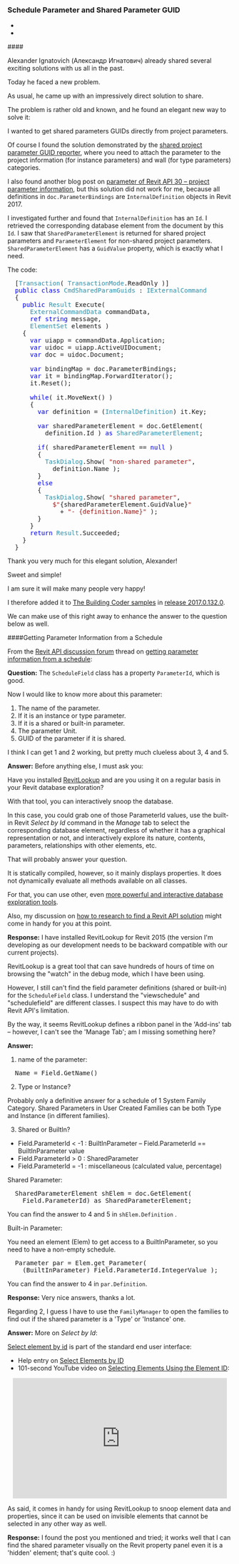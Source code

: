 <head>
<meta http-equiv="Content-Type" content="text/html; charset=utf-8">
<link rel="stylesheet" type="text/css" href="bc.css">
<script src="run_prettify.js" type="text/javascript"></script>
<!--
<script src="https://google-code-prettify.googlecode.com/svn/loader/run_prettify.js" type="text/javascript"></script>
-->
</head>

<!---

- add to 'select all model elements'
  http://forums.autodesk.com/t5/revit-api-forum/select-all-physical-items-in-model/m-p/6822940
  
- 12566528 [Textnote - vertical alignment on line i Revit 2016?]
  http://forums.autodesk.com/t5/revit-api-forum/textnote-vertical-alignment-on-line-i-revit-2016/m-p/6810367

- pyRevit Idea: Add support for C# assemblies #143 -- https://github.com/eirannejad/pyRevit/issues/143 

#RevitAPI @AutodeskRevit #aec #bim #dynamobim @AutodeskForge

&ndash; ...

#AULondon, #UI, #innovation, #RevitAPI, @AutodeskRevit bit.ly/2j7Sxkb

-->

### Schedule Parameter and Shared Parameter GUID


- [](#2)
- [](#3)


####<a name="2"></a>

Alexander Ignatovich (Александр Игнатович) already shared several exciting solutions with us all in the past.

Today he faced a new problem.

As usual, he came up with an impressively direct solution to share.

The problem is rather old and known, and he found an elegant new way to solve it:

I wanted to get shared parameters GUIDs directly from project parameters.

Of course I found the solution demonstrated by 
the [shared project parameter GUID reporter](http://thebuildingcoder.typepad.com/blog/2015/12/shared-project-parameter-guid-reporter.html), where you need to attach the parameter to the project information (for instance parameters) and wall (for type parameters) categories.

I also found another blog post on [parameter of Revit API 30 &ndash; project parameter information](http://spiderinnet.typepad.com/blog/2011/05/parameter-of-revit-api-30-project-parameter-information.html), but this solution did not work for me, because all definitions in `doc.ParameterBindings` are `InternalDefinition` objects in Revit 2017.

I investigated further and found that `InternalDefinition` has an `Id`. I retrieved the corresponding database element from the document by this `Id`. I saw that `SharedParameterElement` is returned for shared project parameters and `ParameterElement` for non-shared project parameters. `SharedParameterElement` has a `GuidValue` property, which is exactly what I need.

The code:

<pre class="code">
&nbsp;&nbsp;[<span style="color:#2b91af;">Transaction</span>(&nbsp;<span style="color:#2b91af;">TransactionMode</span>.ReadOnly&nbsp;)]
&nbsp;&nbsp;<span style="color:blue;">public</span>&nbsp;<span style="color:blue;">class</span>&nbsp;<span style="color:#2b91af;">CmdSharedParamGuids</span>&nbsp;:&nbsp;<span style="color:#2b91af;">IExternalCommand</span>
&nbsp;&nbsp;{
&nbsp;&nbsp;&nbsp;&nbsp;<span style="color:blue;">public</span>&nbsp;<span style="color:#2b91af;">Result</span>&nbsp;Execute(
&nbsp;&nbsp;&nbsp;&nbsp;&nbsp;&nbsp;<span style="color:#2b91af;">ExternalCommandData</span>&nbsp;commandData,
&nbsp;&nbsp;&nbsp;&nbsp;&nbsp;&nbsp;<span style="color:blue;">ref</span>&nbsp;<span style="color:blue;">string</span>&nbsp;message,
&nbsp;&nbsp;&nbsp;&nbsp;&nbsp;&nbsp;<span style="color:#2b91af;">ElementSet</span>&nbsp;elements&nbsp;)
&nbsp;&nbsp;&nbsp;&nbsp;{
&nbsp;&nbsp;&nbsp;&nbsp;&nbsp;&nbsp;<span style="color:blue;">var</span>&nbsp;uiapp&nbsp;=&nbsp;commandData.Application;
&nbsp;&nbsp;&nbsp;&nbsp;&nbsp;&nbsp;<span style="color:blue;">var</span>&nbsp;uidoc&nbsp;=&nbsp;uiapp.ActiveUIDocument;
&nbsp;&nbsp;&nbsp;&nbsp;&nbsp;&nbsp;<span style="color:blue;">var</span>&nbsp;doc&nbsp;=&nbsp;uidoc.Document;
 
&nbsp;&nbsp;&nbsp;&nbsp;&nbsp;&nbsp;<span style="color:blue;">var</span>&nbsp;bindingMap&nbsp;=&nbsp;doc.ParameterBindings;
&nbsp;&nbsp;&nbsp;&nbsp;&nbsp;&nbsp;<span style="color:blue;">var</span>&nbsp;it&nbsp;=&nbsp;bindingMap.ForwardIterator();
&nbsp;&nbsp;&nbsp;&nbsp;&nbsp;&nbsp;it.Reset();
 
&nbsp;&nbsp;&nbsp;&nbsp;&nbsp;&nbsp;<span style="color:blue;">while</span>(&nbsp;it.MoveNext()&nbsp;)
&nbsp;&nbsp;&nbsp;&nbsp;&nbsp;&nbsp;{
&nbsp;&nbsp;&nbsp;&nbsp;&nbsp;&nbsp;&nbsp;&nbsp;<span style="color:blue;">var</span>&nbsp;definition&nbsp;=&nbsp;(<span style="color:#2b91af;">InternalDefinition</span>)&nbsp;it.Key;
 
&nbsp;&nbsp;&nbsp;&nbsp;&nbsp;&nbsp;&nbsp;&nbsp;<span style="color:blue;">var</span>&nbsp;sharedParameterElement&nbsp;=&nbsp;doc.GetElement(
&nbsp;&nbsp;&nbsp;&nbsp;&nbsp;&nbsp;&nbsp;&nbsp;&nbsp;&nbsp;definition.Id&nbsp;)&nbsp;<span style="color:blue;">as</span>&nbsp;<span style="color:#2b91af;">SharedParameterElement</span>;
 
&nbsp;&nbsp;&nbsp;&nbsp;&nbsp;&nbsp;&nbsp;&nbsp;<span style="color:blue;">if</span>(&nbsp;sharedParameterElement&nbsp;==&nbsp;<span style="color:blue;">null</span>&nbsp;)
&nbsp;&nbsp;&nbsp;&nbsp;&nbsp;&nbsp;&nbsp;&nbsp;{
&nbsp;&nbsp;&nbsp;&nbsp;&nbsp;&nbsp;&nbsp;&nbsp;&nbsp;&nbsp;<span style="color:#2b91af;">TaskDialog</span>.Show(&nbsp;<span style="color:#a31515;">&quot;non-shared&nbsp;parameter&quot;</span>,
&nbsp;&nbsp;&nbsp;&nbsp;&nbsp;&nbsp;&nbsp;&nbsp;&nbsp;&nbsp;&nbsp;&nbsp;definition.Name&nbsp;);
&nbsp;&nbsp;&nbsp;&nbsp;&nbsp;&nbsp;&nbsp;&nbsp;}
&nbsp;&nbsp;&nbsp;&nbsp;&nbsp;&nbsp;&nbsp;&nbsp;<span style="color:blue;">else</span>
&nbsp;&nbsp;&nbsp;&nbsp;&nbsp;&nbsp;&nbsp;&nbsp;{
&nbsp;&nbsp;&nbsp;&nbsp;&nbsp;&nbsp;&nbsp;&nbsp;&nbsp;&nbsp;<span style="color:#2b91af;">TaskDialog</span>.Show(&nbsp;<span style="color:#a31515;">&quot;shared&nbsp;parameter&quot;</span>,
&nbsp;&nbsp;&nbsp;&nbsp;&nbsp;&nbsp;&nbsp;&nbsp;&nbsp;&nbsp;&nbsp;&nbsp;<span style="color:#a31515;">$&quot;</span>{sharedParameterElement.GuidValue}<span style="color:#a31515;">&quot;</span>
&nbsp;&nbsp;&nbsp;&nbsp;&nbsp;&nbsp;&nbsp;&nbsp;&nbsp;&nbsp;&nbsp;&nbsp;&nbsp;&nbsp;+&nbsp;<span style="color:#a31515;">&quot;-&nbsp;{definition.Name}&quot;</span>&nbsp;);
&nbsp;&nbsp;&nbsp;&nbsp;&nbsp;&nbsp;&nbsp;&nbsp;}
&nbsp;&nbsp;&nbsp;&nbsp;&nbsp;&nbsp;}
&nbsp;&nbsp;&nbsp;&nbsp;&nbsp;&nbsp;<span style="color:blue;">return</span>&nbsp;<span style="color:#2b91af;">Result</span>.Succeeded;
&nbsp;&nbsp;&nbsp;&nbsp;}
&nbsp;&nbsp;}
</pre>

Thank you very much for this elegant solution, Alexander!

Sweet and simple!

I am sure it will make many people very happy!

I therefore added it to [The Building Coder samples](https://github.com/jeremytammik/the_building_coder_samples) 
in [release 2017.0.132.0](https://github.com/jeremytammik/the_building_coder_samples/releases/tag/2017.0.132.0).

We can make use of this right away to enhance the answer to the question below as well.



####<a name="3"></a>Getting Parameter Information from a Schedule

From
the [Revit API discussion forum](http://forums.autodesk.com/t5/revit-api/bd-p/160) thread
on [getting parameter information from a schedule](http://forums.autodesk.com/t5/revit-api-forum/getting-parameter-information-from-a-schedule/m-p/6802850):

**Question:** The `ScheduleField` class has a property `ParameterId`, which is good.

Now I would like to know more about this parameter:

1. The name of the parameter.
2. If it is an instance or type parameter.
3. If it is a shared or built-in parameter.
4. The parameter Unit.
5. GUID of the parameter if it is shared.

I think I can get 1 and 2 working, but pretty much clueless about 3, 4 and 5.

**Answer:** Before anything else, I must ask you:

Have you installed [RevitLookup](https://github.com/jeremytammik/RevitLookup) and are you using it on a regular basis in your Revit database exploration?

With that tool, you can interactively snoop the database.

In this case, you could grab one of those ParameterId values, use the built-in Revit *Select by Id* command in the *Manage* tab to select the corresponding database element, regardless of whether it has a graphical representation or not, and interactively explore its nature, contents, parameters, relationships with other elements, etc.

That will probably answer your question.

It is statically compiled, however, so it mainly displays properties. It does not dynamically evaluate all methods available on all classes.

For that, you can use other,
even [more powerful and interactive database exploration tools](http://thebuildingcoder.typepad.com/blog/2013/11/intimate-revit-database-exploration-with-the-python-shell.html).

Also, my discussion
on [how to research to find a Revit API solution](http://thebuildingcoder.typepad.com/blog/2017/01/virtues-of-reproduction-research-mep-settings-ontology.html#3) might
come in handy for you at this point.

**Response:** I have installed RevitLookup for Revit 2015 (the version I'm developing as our development needs to be backward compatible with our current projects).

RevitLookup is a great tool that can save hundreds of hours of time on browsing the "watch" in the debug mode, which I have been using.

However, I still can't find the field parameter definitions (shared or built-in) for the `ScheduleField` class. I understand the "viewschedule" and "schedulefield" are different classes. I suspect this may have to do with Revit API's limitation.

By the way, it seems RevitLookup defines a ribbon panel in the 'Add-ins' tab &ndash; however, I can't see the 'Manage Tab'; am I missing something here?

**Answer:**

1. name of the parameter:

<pre class="code">
  Name = Field.GetName()
</pre>

2. Type or Instance?

Probably only a definitive answer for a schedule of 1 System Family Category. Shared Parameters in User Created Families can be both Type and Instance (in different families).

3. Shared or BuiltIn?

- Field.ParameterId < -1 : BuiltInParameter &ndash; Field.ParameterId == BuiltInParameter value
- Field.ParameterId > 0 : SharedParameter
- Field.ParameterId = -1 : miscellaneous (calculated value, percentage)

Shared Parameter:

<pre class="code">
  SharedParameterElement shElem = doc.GetElement(
    Field.ParameterId) as SharedParameterElement;
</pre>

You can find the answer to 4 and 5 in `shElem.Definition` .

Built-in Parameter:

You need an element (Elem) to get access to a BuiltInParameter, so you need to have a non-empty schedule.

<pre class="code">
  Parameter par = Elem.get_Parameter(
    (BuiltInParameter) Field.ParameterId.IntegerValue );
</pre>

You can find the answer to 4 in `par.Definition`.

**Response:** Very nice answers, thanks a lot.

Regarding 2, I guess I have to use the `FamilyManager` to open the families to find out if the shared parameter is a 'Type' or 'Instance' one.

**Answer:** More on *Select by Id*:

[Select element by id](https://knowledge.autodesk.com/support/revit-products/learn-explore/caas/CloudHelp/cloudhelp/2017/ENU/Revit-Troubleshooting/files/GUID-2B1CC22C-CB1F-45DA-B57B-62C36013D9E0-htm.html) is
part of the standard end user interface:

- Help entry on [Select Elements by ID](http://help.autodesk.com/view/RVT/2017/ENU/?guid=GUID-2B1CC22C-CB1F-45DA-B57B-62C36013D9E0)
- 101-second YouTube video on [Selecting Elements Using the Element ID](https://www.youtube.com/watch?v=prv8nGrU56o):

<center>
<iframe width="480" height="270" src="https://www.youtube.com/embed/prv8nGrU56o?rel=0" frameborder="0" allowfullscreen></iframe>
</center>
 
As said, it comes in handy for using RevitLookup to snoop element data and properties, since it can be used on invisible elements that cannot be selected in any other way as well.
 
**Response:** I found the post you mentioned and tried; it works well that I can find the shared parameter visually on the Revit property panel even it is a 'hidden' element; that's quite cool. :)
